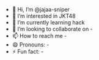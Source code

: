 - 👋 Hi, I’m @jajaa-sniper
- 👀 I’m interested in JKT48
- 🌱 I’m currently learning hack
- 💞️ I’m looking to collaborate on -
- 📫 How to reach me -
- 😄 Pronouns: -
- ⚡ Fun fact: -

<!---
jajaa-sniper/jajaa-sniper is a ✨ special ✨ repository because its `README.md` (this file) appears on your GitHub profile.
You can click the Preview link to take a look at your changes.
--->
